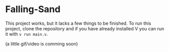 # Falling-Sand

This project works, but it lacks a few things to be finished.
To run this project, clone the repository and if you have already installed V you can run it with `v run main.v`.

(a little gif/video is comming soon)
